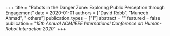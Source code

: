 +++
title = "Robots in the Danger Zone: Exploring Public Perception through Engagement"
date = 2020-01-01
authors = ["David Robb", "Muneeb Ahmad", " others"]
publication_types = ["1"]
abstract = ""
featured = false
publication = "*15th Annual ACM/IEEE International Conference on Human-Robot Interaction 2020*"
+++

